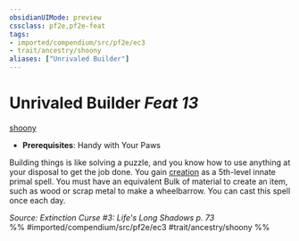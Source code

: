 ```yaml
---
obsidianUIMode: preview
cssclass: pf2e,pf2e-feat
tags:
- imported/compendium/src/pf2e/ec3
- trait/ancestry/shoony
aliases: ["Unrivaled Builder"]
---
```

# Unrivaled Builder  *Feat 13*  
[shoony](shoony-ec3.md)  

- **Prerequisites**: Handy with Your Paws

Building things is like solving a puzzle, and you know how to use anything at your disposal to get the job done. You gain [creation](../spells/creation.md) as a 5th-level innate primal spell. You must have an equivalent Bulk of material to create an item, such as wood or scrap metal to make a wheelbarrow. You can cast this spell once each day.

*Source: Extinction Curse #3: Life's Long Shadows p. 73*  
%% #imported/compendium/src/pf2e/ec3 #trait/ancestry/shoony %%